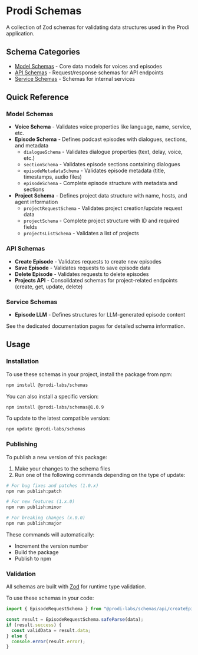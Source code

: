 # Prodi Schemas

A collection of Zod schemas for validating data structures used in the Prodi application.

## Schema Categories

- [Model Schemas](docs/model-schemas.md) - Core data models for voices and episodes
- [API Schemas](docs/api-schemas.md) - Request/response schemas for API endpoints
- [Service Schemas](docs/service-schemas.md) - Schemas for internal services

## Quick Reference

### Model Schemas

- **Voice Schema** - Validates voice properties like language, name, service, etc.
- **Episode Schema** - Defines podcast episodes with dialogues, sections, and metadata
  - `dialogueSchema` - Validates dialogue properties (text, delay, voice, etc.)
  - `sectionSchema` - Validates episode sections containing dialogues
  - `episodeMetadataSchema` - Validates episode metadata (title, timestamps, audio files)
  - `episodeSchema` - Complete episode structure with metadata and sections
- **Project Schema** - Defines project data structure with name, hosts, and agent information
  - `projectRequestSchema` - Validates project creation/update request data
  - `projectSchema` - Complete project structure with ID and required fields
  - `projectsListSchema` - Validates a list of projects

### API Schemas

- **Create Episode** - Validates requests to create new episodes
- **Save Episode** - Validates requests to save episode data
- **Delete Episode** - Validates requests to delete episodes
- **Projects API** - Consolidated schemas for project-related endpoints (create, get, update, delete)

### Service Schemas

- **Episode LLM** - Defines structures for LLM-generated episode content

See the dedicated documentation pages for detailed schema information.

## Usage

### Installation

To use these schemas in your project, install the package from npm:

```bash
npm install @prodi-labs/schemas
```

You can also install a specific version:

```bash
npm install @prodi-labs/schemas@1.0.9
```

To update to the latest compatible version:

```bash
npm update @prodi-labs/schemas
```

### Publishing

To publish a new version of this package:

1. Make your changes to the schema files
2. Run one of the following commands depending on the type of update:

```bash
# For bug fixes and patches (1.0.x)
npm run publish:patch

# For new features (1.x.0)
npm run publish:minor

# For breaking changes (x.0.0)
npm run publish:major
```

These commands will automatically:

- Increment the version number
- Build the package
- Publish to npm

### Validation

All schemas are built with [Zod](https://github.com/colinhacks/zod) for runtime type validation.

To use these schemas in your code:

```typescript
import { EpisodeRequestSchema } from "@prodi-labs/schemas/api/createEpisode.schema";

const result = EpisodeRequestSchema.safeParse(data);
if (result.success) {
  const validData = result.data;
} else {
  console.error(result.error);
}
```

